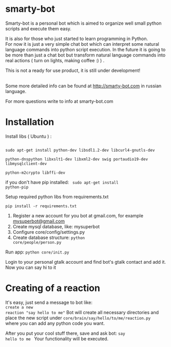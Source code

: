 smarty-bot
==========

Smarty-bot is a personal bot which is aimed to organize well small python scripts and execute them easy.
<br>

It is also for those who just started to learn programming in Python.<br>
For now it is just a very simple chat bot which can interpret some natural language commands into python script execution.
In the future it is going to be more than just a chat bot but transform natural language commands into real actions ( turn on lights, making coffee :) ) . <br>

This is not a ready for use product, it is still under development!<br><br>


Some more detailed info can be found at http://smarty-bot.com in russian language.<br>

For more questions write to info at smarty-bot.com


Installation
===========

Install libs ( Ubuntu ) :

<code>
sudo apt-get install python-dev libsdl1.2-dev libcurl4-gnutls-dev <br>
python-dnspython libxslt1-dev libxml2-dev swig portaudio19-dev libmysqlclient-dev<br>
python-m2crypto libffi-dev
</code>

if you don't have pip installed:
<code>
sudo apt-get install python-pip
</code>

Setup required python libs from requirements.txt

<code>pip install -r requirements.txt</code>



1. Register a new account for you bot at gmail.com, for example  mysuperbot@gmail.com
2. Create mysql database, like: mysuperbot
3. Configure core/config/settings.py
4. Create database structure:  <code>python core/people/person.py</code>

Run app:   <code>python core/init.py</code>

Login to your personal gtalk account and find bot's gtalk contact and add it.
Now you can say hi to it


Creating of a reaction
===========

It's easy,  just send a message to bot like: <br> <code>create a new reaction "say hello to me"</code>
Bot will create all necessary directories and place the new script
under <code>core/brain/say/hello/to/me/reaction.py</code><br>
where you can add any python code you want.

After you put your cool stuff there,
save and ask bot:  <code>say hello to me </code>
Your functionality will be executed.
